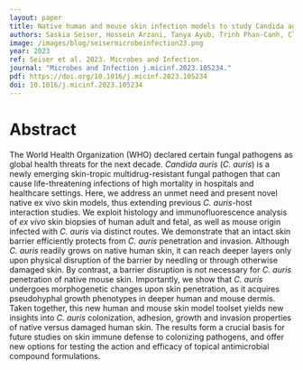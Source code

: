 ```yaml
---
layout: paper
title: Native human and mouse skin infection models to study Candida auris-host interactions
authors: Saskia Seiser, Hossein Arzani, Tanya Ayub, Trinh Phan-Canh, Clement Staud, Christof Worda, Karl Kuchler, Adelheid Elbe-Bürger 
image: /images/blog/seisermicrobeinfection23.png
year: 2023
ref: Seiser et al. 2023. Microbes and Infection.
journal: "Microbes and Infection j.micinf.2023.105234."
pdf: https://doi.org/10.1016/j.micinf.2023.105234
doi: 10.1016/j.micinf.2023.105234
---
```


# Abstract

The World Health Organization (WHO) declared certain fungal pathogens as global health threats for the next decade. *Candida auris* (*C. auris*) is a newly emerging skin-tropic multidrug-resistant fungal pathogen that can cause life-threatening infections of high mortality in hospitals and healthcare settings. Here, we address an unmet need and present novel native ex vivo skin models, thus extending previous *C. auris*-host interaction studies. We exploit histology and immunofluorescence analysis of *ex vivo* skin biopsies of human adult and fetal, as well as mouse origin infected with *C. auris* via distinct routes. We demonstrate that an intact skin barrier efficiently protects from *C. auris* penetration and invasion. Although *C. auris* readily grows on native human skin, it can reach deeper layers only upon physical disruption of the barrier by needling or through otherwise damaged skin. By contrast, a barrier disruption is not necessary for *C. auris* penetration of native mouse skin. Importantly, we show that *C. auris* undergoes morphogenetic changes upon skin penetration, as it acquires pseudohyphal growth phenotypes in deeper human and mouse dermis. Taken together, this new human and mouse skin model toolset yields new insights into *C. auris* colonization, adhesion, growth and invasion properties of native versus damaged human skin. The results form a crucial basis for future studies on skin immune defense to colonizing pathogens, and offer new options for testing the action and efficacy of topical antimicrobial compound formulations.

